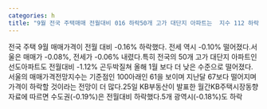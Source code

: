 ```yaml
---
categories: h
title: "9월 전국 주택매매 전월대비 016 하락50개 고가 대단지 아파트는  지수 112 하락"
---
```

전국 주택 9월 매매가격이 전월 대비 -0.16% 하락했다. 전세 역시 -0.10% 떨어졌다.서울은 매매가 -0.08%, 전세가 -0.06% 내렸다.특히 전국의 50개 고가 대단지 아파트인 선도아파트도 전월대비 -1.12% 곤두박질쳐 올해 1월 보다 더 낮은 수준으로 떨어졌다.서울의 매매가격전망지수는 기준점인 100아래인 61을 보이며 지난달 67보다 떨어지며 가격이 하락할 것이라는 전망이 더 많다.25일 KB부동산이 발표한 월간KB주택시장동향 자료에 따르면 수도권(-0.19%)은 전월대비 하락했다.5개 광역시(-0.18%)도 하락